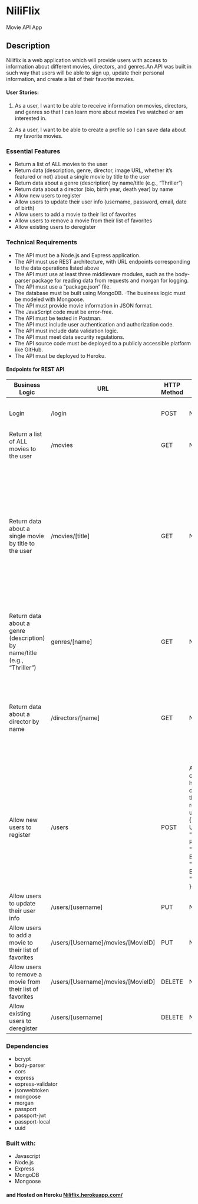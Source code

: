 # NiliFlix
Movie API App
## Description 
Niliflix is a web application which will provide users with access to information about different
movies, directors, and genres.An API was built in such way that users will be able to sign up, update their
personal information, and create a list of their favorite movies.

#### User Stories:
1) As a user, I want to be able to receive information on movies, directors, and genres so that I
can learn more about movies I’ve watched or am interested in.

2) As a user, I want to be able to create a profile so I can save data about my favorite movies.

### Essential Features

- Return a list of ALL movies to the user
- Return data (description, genre, director, image URL, whether it’s featured or not) about a
single movie by title to the user
- Return data about a genre (description) by name/title (e.g., “Thriller”)
- Return data about a director (bio, birth year, death year) by name
- Allow new users to register
- Allow users to update their user info (username, password, email, date of birth)
- Allow users to add a movie to their list of favorites
- Allow users to remove a movie from their list of favorites
- Allow existing users to deregister

### Technical Requirements

- The API must be a Node.js and Express application.
- The API must use REST architecture, with URL endpoints corresponding to the data
operations listed above
- The API must use at least three middleware modules, such as the body-parser package for
reading data from requests and morgan for logging.
- The API must use a “package.json” file.
- The database must be built using MongoDB.
-The business logic must be modeled with Mongoose.
- The API must provide movie information in JSON format.
- The JavaScript code must be error-free.
- The API must be tested in Postman.
- The API must include user authentication and authorization code.
- The API must include data validation logic.
- The API must meet data security regulations.
- The API source code must be deployed to a publicly accessible platform like GitHub.
- The API must be deployed to Heroku.

<h4>Endpoints for REST API</h4>
					<table>
						<thead>
							<tr>
								<th>Business Logic</th>
								<th>URL</th>
								<th>HTTP Method</th>
								<th>Request format</th>
								<th>Response format</th>
							</tr>
						</thead>
						<tbody>
							<tr>
								<td>Login</td>
								<td>/login</td>
								<td>POST</td>
								<td>None</td>
								<td>A text message indicating whether the user was authorized or not</td>
							</tr>
							<tr>
								<td>Return a list of ALL movies to the user</td>
								<td>/movies</td>
								<td>GET</td>
								<td>None</td>
								<td>A JSON object holding Data about all the movies</td>
							</tr>
							<tr>
								<td>Return data about a single movie by title to the user</td>
								<td>/movies/[title]</td>
								<td>GET</td>
								<td>None</td>
								<td> A JSON object holding data about a single movie, containing description, genre, director and
									image URL. Example: <br>
									{<br>
									name: "movieName",<br>
									descripction: "This is the most funniest movie you'll ever get to see.",<br>
									genre: "genre",<br>
									director: "director name",<br>
									actors: "actors name",<br>
									release: "year",<br>
									rating: "number",<br>
									imageUrl: "www.link.to/movie/pic"<br>
									}
								</td>
							</tr>
							<tr>
								<td>Return data about a genre (description) by name/title (e.g., “Thriller”)</td>
								<td>genres/[name]</td>
								<td>GET</td>
								<td>None</td>
								<td>
									A JSON object holding Data about a genre. Example:<br>{<br>
									Name: 'genre name',<br>
									description: 'genre description' <br>}
								</td>
							</tr>
							<tr>
								<td>Return data about a director by name</td>
								<td>/directors/[name]</td>
								<td>GET</td>
								<td>None</td>
								<td>
									A JSON object holding data about a director <br /><em>e.g.:</em> Example:
									{ <br> name: "director name"<br> bio: "A film director, producer and screenwriter.", <br> born: "00.00.0000" <br> death: "-" <br> movies:"director best movies" <br>}
								</td>
							</tr>
							<tr>
								<td>Allow new users to register</td>
								<td>/users</td>
								<td>POST</td>
								<td>A JSON object holding data about the registered users <br> 
									{ <br> Username: "string", <br> Password: "string", <br> Email: "string", <br> Birthday: "date" <br> }</td>
								<td>A response indicating whether the user was successfully registered<br>A JSON object holding data about the user that was registered, inculding an ID: <br /><em>e.g.:</em> 
									{ <br> id: 1<br> username: "Name", <br> password: "password",
									<br> e-mail: "name@google.com", <br> birthday: "00.00.0000" <br> }</td>
							</tr>
							<tr>
								<td>Allow users to update their user info</td>
								<td>/users/[username]</td>
								<td>PUT</td>
								<td>None</td>
								<td>A JSON object holding data about a new user</td>
							</tr>
							<tr>
								<td>Allow users to add a movie to their list of favorites</td>
								<td>/users/[Username]/movies/[MovieID]</td>
								<td>PUT</td>
								<td>None</td>
								<td> JSON object holding data about a user favorite movies</td>
							</tr>
							<tr>
								<td>Allow users to remove a movie from their list of favorites</td>
								<td>/users/[Username]/movies/[MovieID]</td>
								<td>DELETE</td>
								<td>None</td>
								<td>JSON object holding data about a user favorite movies</td>
							</tr>
							<tr>
								<td>Allow existing users to deregister</td>
								<td>/users/[username]</td>
                <td>DELETE</td>
								<td>None</td>
								<td>A text message indicating whether the user was successfully deregistered</td>
							</tr>
						</tbody>
					</table>

### Dependencies
- bcrypt
- body-parser
- cors
- express
- express-validator
- jsonwebtoken
- mongoose
- morgan
- passport
- passport-jwt
- passport-local
- uuid

### Built with:

- Javascript 
- Node.js
- Express
- MongoDB
- Mongoose

#### and Hosted on Heroku <a href="https://niliflix.herokuapp.com/">Niliflix.herokuapp.com/</a>
